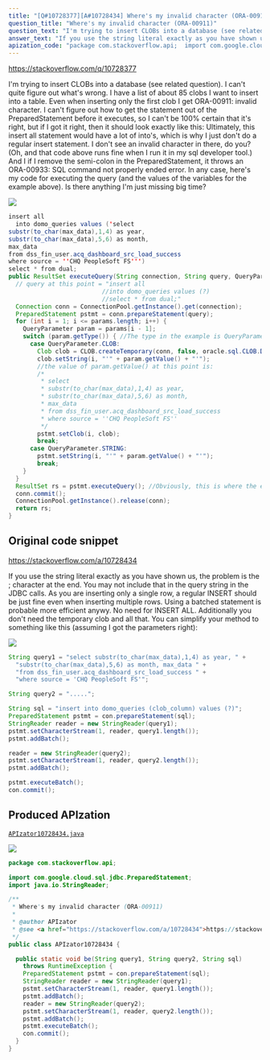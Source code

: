 ```yaml
---
title: "[Q#10728377][A#10728434] Where's my invalid character (ORA-00911)"
question_title: "Where's my invalid character (ORA-00911)"
question_text: "I'm trying to insert CLOBs into a database (see related question). I can't quite figure out what's wrong. I have a list of about 85 clobs I want to insert into a table. Even when inserting only the first clob I get ORA-00911: invalid character. I can't figure out how to get the statement out of the PreparedStatement before it executes, so I can't be 100% certain that it's right, but if I got it right, then it should look exactly like this: Ultimately, this insert all statement would have a lot of into's, which is why I just don't do a regular insert statement. I don't see an invalid character in there, do you? (Oh, and that code above runs fine when I run it in my sql developer tool.) And I if I remove the semi-colon in the PreparedStatement, it throws an ORA-00933: SQL command not properly ended error. In any case, here's my code for executing the query (and the values of the variables for the example above). Is there anything I'm just missing big time?"
answer_text: "If you use the string literal exactly as you have shown us, the problem is the ; character at the end. You may not include that in the query string in the JDBC calls. As you are inserting only a single row, a regular INSERT should be just fine even when inserting multiple rows. Using a batched statement is probable more efficient anywy. No need for INSERT ALL. Additionally you don't need the temporary clob and all that. You can simplify your method to something like this (assuming I got the parameters right):"
apization_code: "package com.stackoverflow.api;  import com.google.cloud.sql.jdbc.PreparedStatement; import java.io.StringReader;  /**  * Where's my invalid character (ORA-00911)  *  * @author APIzator  * @see <a href=\"https://stackoverflow.com/a/10728434\">https://stackoverflow.com/a/10728434</a>  */ public class APIzator10728434 {    public static void be(String query1, String query2, String sql)     throws RuntimeException {     PreparedStatement pstmt = con.prepareStatement(sql);     StringReader reader = new StringReader(query1);     pstmt.setCharacterStream(1, reader, query1.length());     pstmt.addBatch();     reader = new StringReader(query2);     pstmt.setCharacterStream(1, reader, query2.length());     pstmt.addBatch();     pstmt.executeBatch();     con.commit();   } }"
---
```


https://stackoverflow.com/q/10728377

I&#x27;m trying to insert CLOBs into a database (see related question). I can&#x27;t quite figure out what&#x27;s wrong. I have a list of about 85 clobs I want to insert into a table. Even when inserting only the first clob I get ORA-00911: invalid character. I can&#x27;t figure out how to get the statement out of the PreparedStatement before it executes, so I can&#x27;t be 100% certain that it&#x27;s right, but if I got it right, then it should look exactly like this:
Ultimately, this insert all statement would have a lot of into&#x27;s, which is why I just don&#x27;t do a regular insert statement. I don&#x27;t see an invalid character in there, do you? (Oh, and that code above runs fine when I run it in my sql developer tool.) And I if I remove the semi-colon in the PreparedStatement, it throws an ORA-00933: SQL command not properly ended error.
In any case, here&#x27;s my code for executing the query (and the values of the variables for the example above).
Is there anything I&#x27;m just missing big time?


<div class="code-logo"><img src="/stackoverflow.png" /></div>

```java
insert all
  into domo_queries values ('select 
substr(to_char(max_data),1,4) as year,
substr(to_char(max_data),5,6) as month,
max_data
from dss_fin_user.acq_dashboard_src_load_success
where source = ''CHQ PeopleSoft FS''')
select * from dual;
public ResultSet executeQuery(String connection, String query, QueryParameter... params) throws DataException, SQLException {
  // query at this point = "insert all
                          //into domo_queries values (?)
                          //select * from dual;"
  Connection conn = ConnectionPool.getInstance().get(connection);
  PreparedStatement pstmt = conn.prepareStatement(query);
  for (int i = 1; i <= params.length; i++) {
    QueryParameter param = params[i - 1];
    switch (param.getType()) { //The type in the example is QueryParameter.CLOB
      case QueryParameter.CLOB:
        Clob clob = CLOB.createTemporary(conn, false, oracle.sql.CLOB.DURATION_SESSION);
        clob.setString(i, "'" + param.getValue() + "'");
        //the value of param.getValue() at this point is:
        /*
         * select 
         * substr(to_char(max_data),1,4) as year,
         * substr(to_char(max_data),5,6) as month,
         * max_data
         * from dss_fin_user.acq_dashboard_src_load_success
         * where source = ''CHQ PeopleSoft FS''
         */
        pstmt.setClob(i, clob);
        break;
      case QueryParameter.STRING:
        pstmt.setString(i, "'" + param.getValue() + "'");
        break;
    }
  }
  ResultSet rs = pstmt.executeQuery(); //Obviously, this is where the error is thrown
  conn.commit();
  ConnectionPool.getInstance().release(conn);
  return rs;
}
```


## Original code snippet

https://stackoverflow.com/a/10728434

If you use the string literal exactly as you have shown us, the problem is the ; character at the end. You may not include that in the query string in the JDBC calls.
As you are inserting only a single row, a regular INSERT should be just fine even when inserting multiple rows. Using a batched statement is probable more efficient anywy. No need for INSERT ALL. Additionally you don&#x27;t need the temporary clob and all that. You can simplify your method to something like this (assuming I got the parameters right):

<div class="code-logo"><img src="/stackoverflow.png" /></div>

```java
String query1 = "select substr(to_char(max_data),1,4) as year, " + 
  "substr(to_char(max_data),5,6) as month, max_data " +
  "from dss_fin_user.acq_dashboard_src_load_success " + 
  "where source = 'CHQ PeopleSoft FS'";

String query2 = ".....";

String sql = "insert into domo_queries (clob_column) values (?)";
PreparedStatement pstmt = con.prepareStatement(sql);
StringReader reader = new StringReader(query1);
pstmt.setCharacterStream(1, reader, query1.length());
pstmt.addBatch();

reader = new StringReader(query2);
pstmt.setCharacterStream(1, reader, query2.length());
pstmt.addBatch();

pstmt.executeBatch();   
con.commit();
```

## Produced APIzation

[`APIzator10728434.java`](https://github.com/pasqualesalza/apization-temp-data/raw/master/search/APIzator10728434.java)

<div class="code-logo"><img src="/apizator.png" /></div>

```java
package com.stackoverflow.api;

import com.google.cloud.sql.jdbc.PreparedStatement;
import java.io.StringReader;

/**
 * Where's my invalid character (ORA-00911)
 *
 * @author APIzator
 * @see <a href="https://stackoverflow.com/a/10728434">https://stackoverflow.com/a/10728434</a>
 */
public class APIzator10728434 {

  public static void be(String query1, String query2, String sql)
    throws RuntimeException {
    PreparedStatement pstmt = con.prepareStatement(sql);
    StringReader reader = new StringReader(query1);
    pstmt.setCharacterStream(1, reader, query1.length());
    pstmt.addBatch();
    reader = new StringReader(query2);
    pstmt.setCharacterStream(1, reader, query2.length());
    pstmt.addBatch();
    pstmt.executeBatch();
    con.commit();
  }
}

```